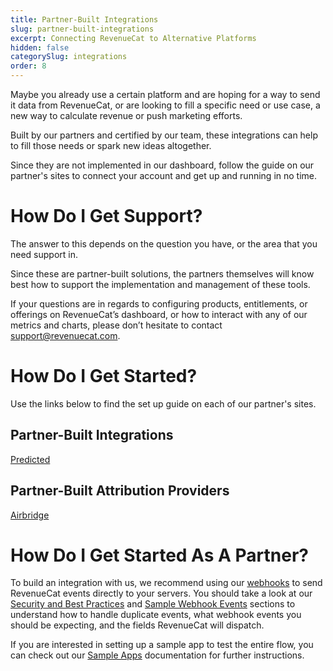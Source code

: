 ```yaml
---
title: Partner-Built Integrations
slug: partner-built-integrations
excerpt: Connecting RevenueCat to Alternative Platforms
hidden: false
categorySlug: integrations
order: 8
---
```

Maybe you already use a certain platform and are hoping for a way to send it data from RevenueCat, or are looking to fill a specific need or use case, a new way to calculate revenue or push marketing efforts. 

Built by our partners and certified by our team, these integrations can help to fill those needs or spark new ideas altogether.

Since they are not implemented in our dashboard, follow the guide on our partner's sites to connect your account and get up and running in no time.  

# How Do I Get Support?

The answer to this depends on the question you have, or the area that you need support in.

Since these are partner-built solutions, the partners themselves will know best how to support the implementation and management of these tools.

If your questions are in regards to configuring products, entitlements, or offerings on RevenueCat’s dashboard, or how to interact with any of our metrics and charts, please don’t hesitate to contact support@revenuecat.com.

# How Do I Get Started?

Use the links below to find the set up guide on each of our partner's sites.

## Partner-Built Integrations

[Predicted ](https://predicted.gitbook.io/revenuecat-integration/)

## Partner-Built Attribution Providers

[Airbridge ](https://help.airbridge.io/hc/en-us/articles/12964722155929-RevenueCat?utm_source=Browsing)

# How Do I Get Started As A Partner?

To build an integration with us, we recommend using our [webhooks](doc:webhooks) to send RevenueCat events directly to your servers. You should take a look at our [Security and Best Practices](doc:webhooks#security-and-best-practices) and [Sample Webhook Events](doc:webhooks#sample-webhook-events) sections to understand how to handle duplicate events, what webhook events you should be expecting, and the fields RevenueCat will dispatch.

If you are interested in setting up a sample app to test the entire flow, you can check out our [Sample Apps](doc:sample-apps) documentation for further instructions.